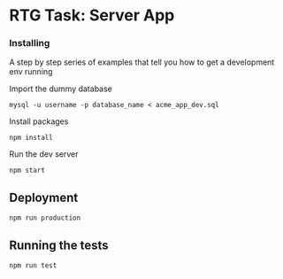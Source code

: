# RTG Task: Server App

### Installing

A step by step series of examples that tell you how to get a development env running

Import the dummy database

```
mysql -u username -p database_name < acme_app_dev.sql
```

Install packages

```
npm install
```

Run the dev server

```
npm start
```

## Deployment
```
npm run production
```


## Running the tests
```
npm run test
```





